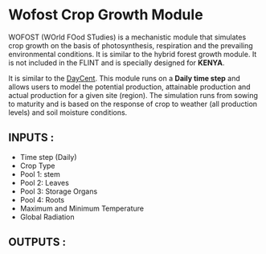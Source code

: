 # Wofost Crop Growth Module

WOFOST (WOrld FOod STudies) is a mechanistic module that simulates crop growth on the basis of photosynthesis, respiration and the prevailing environmental conditions. It is similar to the hybrid forest growth module. It is not included in the FLINT and is specially designed for **KENYA**.

It is similar to the [DayCent](https://en.wikipedia.org/wiki/DayCent). This module runs on a **Daily time step** and allows users to model the potential production, attainable production and actual production for a given site (region). The simulation runs from sowing to maturity and is based on the response of crop to weather (all production levels) and soil moisture conditions.

## INPUTS :

-   Time step (Daily)
-   Crop Type
-   Pool 1: stem
-   Pool 2: Leaves
-   Pool 3: Storage Organs
-   Pool 4: Roots
-   Maximum and Minimum Temperature
-   Global Radiation

## OUTPUTS :
